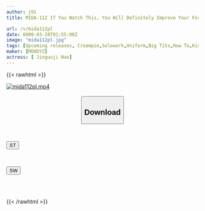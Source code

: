 ```yaml
---
author: j91
title: MIDA-112 If You Watch This, You Will Definitely Improve Your Foreplay! You Too Can Learn By Masturbating With Nao Jinguji! How To SEX! If You Can Improve Your Foreplay Skills, You Can Try The Creampie Edition

url: /v/mida112pl
date: 0000-03-28T01:55:00Z
image: "mida112pl.jpg"
tags: [Upcoming releases, Creampie,Solowork,Uniform,Big Tits,How To,Kiss	]
maker: [MOODYZ]
actress: [ Jinguuji Nao]
---
```



{{< rawhtml >}}

<div class="video" data-videoid="pending_link.html">
    <a href="javascript:;">
        <img src="/v/mida112pl/mida112pl.jpg" width="WIDTH" height="HEIGHT" alt="mida112pl.mp4" loading="lazy">
    </a>
</div>

<script type="text/javascript" src="https://j91.asia/asset/on-demand-pend.js"></script>

<br>
  <link rel="stylesheet" href="https://j91.asia/asset/bs5.css">
  
  <center>
  <button class="btn btn-primary" type="button" data-bs-toggle="collapse" data-bs-target=".multi-collapse" aria-expanded="false" aria-controls="multiCollapseExample1 multiCollapseExample2"><h2>Download</h2></button></center>
</p>
<div class="row">
  <div class="col">
    <div class="collapse multi-collapse" id="multiCollapseExample1">
      <div class="card card-body">
	      	      <br>
<div class="buttons">  
<p><a href="https://j91.asia/pending_link.html" target="_blank"><button class="btn-hover color-3"><i class="fa fa-download"></i> ST</button></a></p></div>
    </div>
  </div>
</div>
  <div class="col">
    <div class="collapse multi-collapse" id="multiCollapseExample2">
      <div class="card card-body">
	      <br>
<div class="buttons">
<p><a href="https://j91.asia/pending_link.html" target="_blank"><button class="btn-hover color-2"><i class="fa fa-download"></i> SW</button></a></p></div>
<br><br>
      </div>
    </div>
  </div>
</div>

{{< /rawhtml >}}